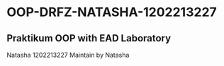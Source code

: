 # OOP-DRFZ-NATASHA-1202213227
## Praktikum OOP with EAD Laboratory 
Natasha 1202213227
Maintain by Natasha
